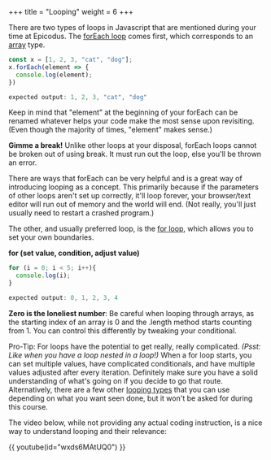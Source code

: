 +++
title = "Looping"
weight = 6
+++

There are two types of loops in Javascript that are mentioned during your time at Epicodus. The [forEach loop](https://developer.mozilla.org/en-US/docs/Web/JavaScript/Reference/Global_Objects/Array/forEach) comes first, which corresponds to an [array](https://developer.mozilla.org/en-US/docs/Web/JavaScript/Reference/Global_Objects/Array) type.

```js
const x = [1, 2, 3, "cat", "dog"];
x.forEach(element => {
  console.log(element);
})

expected output: 1, 2, 3, "cat", "dog"
```
Keep in mind that "element" at the beginning of your forEach can be renamed whatever helps your code make the most sense upon revisiting. (Even though the majority of times, "element" makes sense.)

**Gimme a break!** Unlike other loops at your disposal, forEach loops cannot be broken out of using break. It must run out the loop, else you'll be thrown an error. 

There are ways that forEach can be very helpful and is a great way of introducing looping as a concept. This primarily because if the parameters of other loops aren't set up correctly, it'll loop forever, your browser/text editor will run out of memory and the world will end. (Not really, you'll just usually need to restart a crashed program.)

The other, and usually preferred loop, is the [for loop](https://developer.mozilla.org/en-US/docs/Web/JavaScript/Guide/Loops_and_iteration), which allows you to set your own boundaries.

**for (set value, condition, adjust value)**

```js
for (i = 0; i < 5; i++){
  console.log(i);
}

expected output: 0, 1, 2, 3, 4
```

**Zero is the loneliest number**: Be careful when looping through arrays, as the starting index of an array is 0 and the .length method starts counting from 1. You can control this differently by tweaking your conditional.

Pro-Tip: For loops have the potential to get really, really complicated. *(Psst: Like when you have a loop nested in a loop!)* When a for loop starts, you can set multiple values, have complicated conditionals, and have multiple values adjusted after every iteration. Definitely make sure you have a solid understanding of what's going on if you decide to go that route. Alternatively, there are a few other [looping types](https://developer.mozilla.org/en-US/docs/Web/JavaScript/Guide/Loops_and_iteration) that you can use depending on what you want seen done, but it won't be asked for during this course. 

The video below, while not providing any actual coding instruction, is a nice way to understand looping and their relevance:

{{ youtube(id="wxds6MAtUQ0") }}
